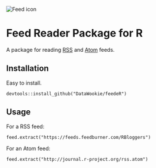 ![Feed icon](https://upload.wikimedia.org/wikipedia/en/4/43/Feed-icon.svg)

# Feed Reader Package for R

A package for reading [RSS](https://en.wikipedia.org/wiki/RSS) and [Atom](https://en.wikipedia.org/wiki/Atom_(standard)) feeds.

## Installation

Easy to install.
```
devtools::install_github("DataWookie/feedeR")
```

## Usage

For a RSS feed:
```
feed.extract("https://feeds.feedburner.com/RBloggers")
```
For an Atom feed:
```
feed.extract("http://journal.r-project.org/rss.atom")
```
